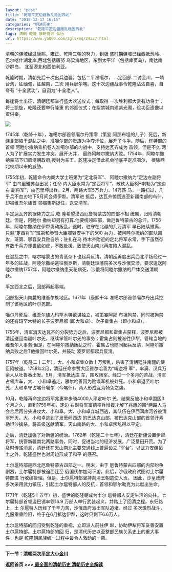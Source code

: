 ```yaml
---
layout: "post"
title: "乾隆平定边疆叛乱稳固西北"
date: "2018-12-17 16:15"
categories: "明清历史"
description: "乾隆平定边疆叛乱稳固西北"
tags: 清朝 乾隆 康乾盛世 弘历
url: https://www.y5000.com/zgls/mq/24227.html
---
```






清朝的疆域经过康熙、雍正、乾隆三朝的努力，到极 盛时期疆域已经西抵葱岭、巴尔喀什湖北岸,西北包括唐努 乌梁海地区，东到太平洋（包括库页岛），南达南沙群岛，
北至漠北和西伯利亚。

乾隆时期，清朝先后十次出兵边疆，包括二平准噶尔， …定回部.二讨金川，一靖台湾，征缅甸，征越南，二次 用兵廓尔喀。这十次边疆战事令乾隆沾沾自喜，自夸有
“十全武功”，自诩为“十全老人”。

每逢将士出征，清朝廷都举行盛大欢送仪式；每取得 一次胜利都大赏有功将士；将士凯旋，乾隆还要举行隆重 的郊迎仪式；在紫禁城内建紫光阁，绘功臣遗像以资供奉。

![](https://img.y5000.com/uploads/allimg/170724/8-1FH4103GOH.jpg)

1745年（乾降十年），准噶尔部首领噶尔丹策零（策妄 阿那布坦的儿子）死后，新疆北部陷于混乱之中，准噶尔部的贵族为争夺汗位，展开了斗争。随后，辉特部的首领
阿睦尔撒纳乘机卷人准噶尔部的内战中，支持达瓦齐成为 首领。但是不久.两人为了扩展实力发生冲突，展开火并，
最终阿睦尔撒纳大败。1754年，阿睦尔撒纳率部下归顺清朝政府,授封为亲王。乾隆决定借此机会彻底平定准噶尔， 根除西北校期以来的威胁。

1755年初，乾隆命令内阁大学士班第为“定北将军”、 阿睦尔撒纳为“定边左副将军' 由乌里雅苏台出发；任命
内大臣永常为“定西将军”、散秩大臣$萨喇勒为“定边右 副将军”，由巴里坤出兵。2月，两路大军5万兵力、14万匹
马，一路扫过，几乎兵不血刃地下5月间会师伊犁。清军进 抵后，达瓦齐惊慌逃至新疆南部的鸟什，却被维吾尔族首 领裰集斯捉住，送交清军。

平定达瓦齐割据势力之后,乾 隆希望漠西厄鲁特蒙古的四部不相 统厲，归附清朝廷。但是，阿睦尔
撒纳却另有打算.他要统领四部，做厄鲁特蒙古的总汗。1756年，阿睦尔撒纳在伊犁发动叛乱。这时，驻守在北疆的几万清军
早已陆续撤离，只剩“定西将军”班第和参赞大臣鄂容安手下的500 兵力，被阿睦尔撒纳的部队围攻，班第、鄂容安兵败自杀；驻扎在乌
待木齐附近的定北将军永常，手下虽然存有数千兵力却畏敌如虎，不敢赴援，致使天山南北再度陷人混乱。

在混乱之中，喀尔喀蒙占的青衮杂卜也起兵反清。清朝廷再度出兵西北平叛经过一年多的征战，阿睦尔撒纳逃往俄罗斯，清朝廷理藩院多次与沙俄交涉，要求遣送阿睦尔撒纳1757年，阿睦尔撒纳患天花病死，沙俄将阿睦尔撒纳的尸体交送清朝廷。

平定西北之后，回部再起事端。

回部指天山南麓的维吾尔族地区。1671年（康熙十年 准噶尔部首领噶尔丹出兵控制了该地区的叶尔羌部。

噶尔丹死后，维吾尔族人玛罕木特欲谋独立，被策妄阿那 布坦拘禁，同时被拘禁的还有玛罕木特的长子波罗尼都 (即大和卓）、次子霍集占（即小和卓）。

1755年，清军消灭达瓦齐的分裂势力之后，波罗尼都和霍集占获释，波罗尼都被清廷送回南疆叶尔羌，继续掌管叶尔羌的事务；霍集占则被派往伊犁，管辖当地的维吾尔人事务:但是，在阿睦尔撒纳叛乱之时，霍集占也随同起兵反清，阿睦尔撒纳兵败之后T他撤回叶尔羌，并鼓动
波罗尼都起兵反清。

1757年（乾隆二十二年），大、小和卓集众数十万叛乱，杀害了淸朝廷驻南疆的使臣阿敏道。1758年2月，清廷任命参赞大臣雅尔哈善为“靖逆将
军”，率满、汉兵万余人从吐魯番出发。5月，清军抵达库 车，围攻叛军。经过一个多月的苦战，清军占领库车，大、
小和卓逃走，雅尔哈善因为贻误军机被处死。小和卓退至叶尔羌，大和卓守占喀什噶尔（今喀什)，两人形成互为犄免之势。

10月，乾隆再命定边将军兆惠率步骑4000人平定叶尔 羌，结果反被小和卓围困3个月之久，直到1759年初，定边
右副将军富德率兵增援才解了兆惠的围^两路人马会合后再分头进攻大、小和阜。大、小和卓弃城西逃，其队伍在伊西洱库河谷被清军歼灭。大、小和卓逃到了发葱岭西边
的巴达克山部，被巴达克山部的首领汗素勒坦沙擒杀，将首级送献清军。天山南路的大、小和卓叛乱得以平定。

之后，清廷加强了对新疆的统治。1762年（乾隆二十七年），清廷在新疆设置伊犁将军，统管新疆南北两路事务。同时，促进当地的经济发展，广泛垦田开荒。为了及时传递消息，清廷还在天山南北主要交通线上普遍设立
“军台”。以武力安疆拓土之外，乾隆盛世也对周边形成了和平 的感召。

土尔扈特部是西北厄鲁特蒙古四部之一。明末，由于 厄鲁特蒙古四部的内部纷争剧烈，土尔扈特部被迫西迁至 俄国伏尔加河下游，此后，沙俄政府试图对土尔扈特部进
行收编管理。但是，土尔扈特部坚持向清王朝遣使人贡。 因此，沙皇政府多次采用武力镇压，引起土尔扈特部人的反抗，首领和鄂尔勒克为此献出生命。

1771年（乾隆5十五年）初，盛世的乾隆朝成为土尔 扈特部人安定生活的向往。七尔扈特部首领渥巴锡率领16.9
万部人举行武装起义，并踏上了回清之程。东归路上，土 尔扈特人历经了千辛力苦，沙俄政府派出军队追堵。经过
多次激烈战斗，克服重重险阻，终于在6月抵达伊犁，这时只剩下6.6万人。

土尔扈特部的回归受到乾隆的重视，立即派人前往伊 犁，协助伊犁将军妥善安置土尔扈特部。土尔扈特部的回 归，是清代历史以至整部民族关系史上的重大事件，也是
乾隆朝民族统一过程中最令人激动的一幕。

* * *

**下一节：[清朝两次平定大小金川](https://www.y5000.com/zgls/mq/24230.html)**

**返回首页 >>>**[ **最全面的清朝历史 清朝历史全解读**](https://www.y5000.com/zgls/mq/24329.html)
